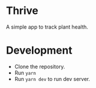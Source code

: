 # Thrive

A simple app to track plant health.

# Development

- Clone the repository.
- Run `yarn`
- Run `yarn dev` to run dev server.
